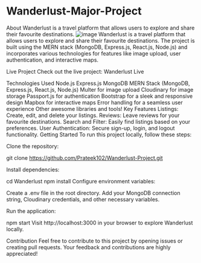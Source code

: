 # Wanderlust-Major-Project
About Wanderlust is a travel platform that allows users to explore and share their favourite destinations.
![image](https://github.com/user-attachments/assets/e6f49aec-7fe7-4511-a1f3-474d793910b8)
Wanderlust is a travel platform that allows users to explore and share their favourite destinations. The project is built using the MERN stack (MongoDB, Express.js, React.js, Node.js) and incorporates various technologies for features like image upload, user authentication, and interactive maps.

Live Project
Check out the live project: Wanderlust Live

Technologies Used
Node.js
Express.js
MongoDB
MERN Stack (MongoDB, Express.js, React.js, Node.js)
Multer for image upload
Cloudinary for image storage
Passport.js for authentication
Bootstrap for a sleek and responsive design
Mapbox for interactive maps
Error handling for a seamless user experience
Other awesome libraries and tools!
Key Features
Listings: Create, edit, and delete your listings.
Reviews: Leave reviews for your favourite destinations.
Search and Filter: Easily find listings based on your preferences.
User Authentication: Secure sign-up, login, and logout functionality.
Getting Started
To run this project locally, follow these steps:

Clone the repository:

git clone https://github.com/Prateek102/Wanderlust-Project.git

Install dependencies:

cd Wanderlust
npm install
Configure environment variables:

Create a .env file in the root directory. Add your MongoDB connection string, Cloudinary credentials, and other necessary variables.

Run the application:

npm start
Visit http://localhost:3000 in your browser to explore Wanderlust locally.

Contribution
Feel free to contribute to this project by opening issues or creating pull requests. Your feedback and contributions are highly appreciated!

